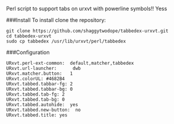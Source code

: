 Perl script to support tabs on urxvt with powerline symbols!! Yess

###Install
To install clone the repository:

    git clone https://github.com/shaggytwodope/tabbedex-urxvt.git
    cd tabbedex-urxvt
    sudo cp tabbedex /usr/lib/urxvt/perl/tabbedex

###Configuration

    URxvt.perl-ext-common:  default,matcher,tabbedex
    URxvt.url-launcher:      dwb
    URxvt.matcher.button:   1
    URxvt.colorUL: #4682B4
    URxvt.tabbed.tabbar-fg: 2
    URxvt.tabbed.tabbar-bg: 0
    URxvt.tabbed.tab-fg: 2
    URxvt.tabbed.tab-bg: 0
    URxvt.tabbed.autohide:  yes
    URxvt.tabbed.new-button:  no
    URxvt.tabbed.title: yes
